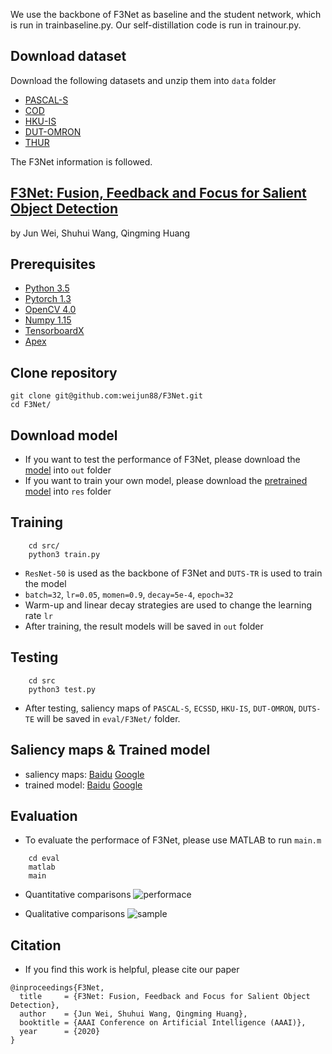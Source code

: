 We use the backbone of F3Net as baseline and the student network, which is run in trainbaseline.py.
Our self-distillation code is run in trainour.py.

## Download dataset

Download the following datasets and unzip them into `data` folder

- [PASCAL-S](http://cbi.gatech.edu/salobj/)
- [COD]( https://dengpingfan.github.io/pages/COD.html) 
- [HKU-IS](https://i.cs.hku.hk/~gbli/deep_saliency.html)
- [DUT-OMRON](http://saliencydetection.net/dut-omron/)
- [THUR]( https://mmcheng.net/code-data/)

The F3Net information is followed.

## [F3Net: Fusion, Feedback and Focus for Salient Object Detection](https://arxiv.org/pdf/1911.11445.pdf)
by Jun Wei, Shuhui Wang, Qingming Huang


## Prerequisites
- [Python 3.5](https://www.python.org/)
- [Pytorch 1.3](http://pytorch.org/)
- [OpenCV 4.0](https://opencv.org/)
- [Numpy 1.15](https://numpy.org/)
- [TensorboardX](https://github.com/lanpa/tensorboardX)
- [Apex](https://github.com/NVIDIA/apex)


## Clone repository

```shell
git clone git@github.com:weijun88/F3Net.git
cd F3Net/
```


## Download model

- If you want to test the performance of F3Net, please download the [model](https://drive.google.com/file/d/1jcsmxZHL6DGwDplLp93H4VeN2ZjqBsOF/view?usp=sharing) into `out` folder
- If you want to train your own model, please download the [pretrained model](https://download.pytorch.org/models/resnet50-19c8e357.pth) into `res` folder

## Training

```shell
    cd src/
    python3 train.py
```
- `ResNet-50` is used as the backbone of F3Net and `DUTS-TR` is used to train the model
- `batch=32`, `lr=0.05`, `momen=0.9`, `decay=5e-4`, `epoch=32`
- Warm-up and linear decay strategies are used to change the learning rate `lr`
- After training, the result models will be saved in `out` folder

## Testing

```shell
    cd src
    python3 test.py
```
- After testing, saliency maps of `PASCAL-S`, `ECSSD`, `HKU-IS`, `DUT-OMRON`, `DUTS-TE` will be saved in `eval/F3Net/` folder.

## Saliency maps & Trained model
- saliency maps: [Baidu](https://pan.baidu.com/s/1ZIfZ90FoqlrSdoD31Lul5g) [Google](https://drive.google.com/file/d/1FfZtzfSX6-hlwar4yJYLuGogGbLW9sYe/view?usp=sharing)
- trained model: [Baidu](https://pan.baidu.com/s/1qlqiCG0d9o2wH8ddeVJsSQ) [Google](https://drive.google.com/file/d/1jcsmxZHL6DGwDplLp93H4VeN2ZjqBsOF/view?usp=sharing)


## Evaluation
- To evaluate the performace of F3Net, please use MATLAB to run `main.m`
```shell
    cd eval
    matlab
    main
```
- Quantitative comparisons 
![performace](./fig/table.png)

- Qualitative comparisons 
![sample](./fig/case.png)

## Citation
- If you find this work is helpful, please cite our paper
```
@inproceedings{F3Net,
  title     = {F3Net: Fusion, Feedback and Focus for Salient Object Detection},
  author    = {Jun Wei, Shuhui Wang, Qingming Huang},
  booktitle = {AAAI Conference on Artificial Intelligence (AAAI)},
  year      = {2020}
}
```